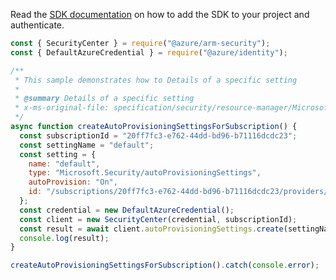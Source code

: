 Read the [SDK documentation](https://github.com/Azure/azure-sdk-for-js/blob/%40azure%2Farm-security_5.0.0/sdk/security/arm-security/README.md) on how to add the SDK to your project and authenticate.

```javascript
const { SecurityCenter } = require("@azure/arm-security");
const { DefaultAzureCredential } = require("@azure/identity");

/**
 * This sample demonstrates how to Details of a specific setting
 *
 * @summary Details of a specific setting
 * x-ms-original-file: specification/security/resource-manager/Microsoft.Security/preview/2017-08-01-preview/examples/AutoProvisioningSettings/CreateAutoProvisioningSettingsSubscription_example.json
 */
async function createAutoProvisioningSettingsForSubscription() {
  const subscriptionId = "20ff7fc3-e762-44dd-bd96-b71116dcdc23";
  const settingName = "default";
  const setting = {
    name: "default",
    type: "Microsoft.Security/autoProvisioningSettings",
    autoProvision: "On",
    id: "/subscriptions/20ff7fc3-e762-44dd-bd96-b71116dcdc23/providers/Microsoft.Security/autoProvisioningSettings/default",
  };
  const credential = new DefaultAzureCredential();
  const client = new SecurityCenter(credential, subscriptionId);
  const result = await client.autoProvisioningSettings.create(settingName, setting);
  console.log(result);
}

createAutoProvisioningSettingsForSubscription().catch(console.error);
```
